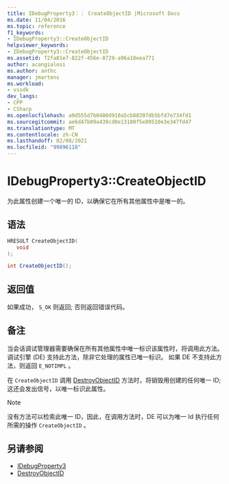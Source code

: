 ```yaml
---
title: IDebugProperty3：： CreateObjectID |Microsoft Docs
ms.date: 11/04/2016
ms.topic: reference
f1_keywords:
- IDebugProperty3::CreateObjectID
helpviewer_keywords:
- IDebugProperty3::CreateObjectID
ms.assetid: f2fa81e7-822f-456e-8729-a96a18eea771
author: acangialosi
ms.author: anthc
manager: jmartens
ms.workload:
- vssdk
dev_langs:
- CPP
- CSharp
ms.openlocfilehash: a9d555d7b0480d910a5cb88397db5bfd7e734fd1
ms.sourcegitcommit: ae6d47b09a439cd0e13180f5e89510e3e347fd47
ms.translationtype: MT
ms.contentlocale: zh-CN
ms.lasthandoff: 02/08/2021
ms.locfileid: "99896118"
---
```

# <a name="idebugproperty3createobjectid"></a>IDebugProperty3::CreateObjectID
为此属性创建一个唯一的 ID，以确保它在所有其他属性中是唯一的。

## <a name="syntax"></a>语法

```cpp
HRESULT CreateObjectID(
   void
);
```

```csharp
int CreateObjectID();
```

## <a name="return-value"></a>返回值
 如果成功， `S_OK` 则返回; 否则返回错误代码。

## <a name="remarks"></a>备注
 当会话调试管理器需要确保在所有其他属性中唯一标识该属性时，将调用此方法。 调试引擎 (DE) 支持此方法，除非它处理的属性已唯一标识。 如果 DE 不支持此方法，则返回 `E_NOTIMPL` 。

 在 `CreateObjectID` 调用 [DestroyObjectID](../../../extensibility/debugger/reference/idebugproperty3-destroyobjectid.md) 方法时，将销毁用创建的任何唯一 ID; 这还会发出信号，以唯一标识此属性。

> [!NOTE]
> 没有方法可以检索此唯一 ID，因此，在调用方法时，DE 可以为唯一 Id 执行任何所需的操作 `CreateObjectID` 。

## <a name="see-also"></a>另请参阅
- [IDebugProperty3](../../../extensibility/debugger/reference/idebugproperty3.md)
- [DestroyObjectID](../../../extensibility/debugger/reference/idebugproperty3-destroyobjectid.md)
